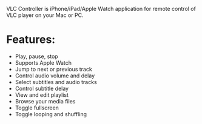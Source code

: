 VLC Controller is iPhone/iPad/Apple Watch application for remote control of VLC player on your Mac or PC.

Features:
=========

- Play, pause, stop
- Supports Apple Watch
- Jump to next or previous track
- Control audio volume and delay
- Select subtitles and audio tracks
- Control subtitle delay
- View and edit playlist
- Browse your media files
- Toggle fullscreen
- Toggle looping and shuffling
